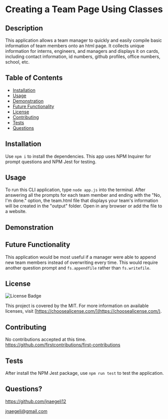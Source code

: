   # Creating a Team Page Using Classes 
  ## Description
  This application allows a team manager to quickly and easily compile basic information of team members onto an html page. It collects unique information for interns, engineers, and managers and displays it on cards, including contact information, id numbers, github profiles, office numbers, school, etc.
  ## Table of Contents
  * [Installation](#installation)
  * [Usage](#usage)
  * [Demonstration](#demonstration)
  * [Future Functionality](#future)
  * [License](#license)
  * [Contributing](#contributing)
  * [Tests](#tests)
  * [Questions](#questions)
  ## Installation
  Use `npm i` to install the dependencies. This app uses NPM Inquirer for prompt questions and NPM Jest for testing.
  ## Usage
  To run this CLI application, type `node app.js` into the terminal. After answering all the prompts for each team member and ending with the "No, I'm done." option, the team.html file that displays your team's information will be created in the "output" folder. Open in any browser or add the file to a website.
  ## Demonstration

  ## Future Functionality
  This application would be most useful if a manager were able to append new team members instead of overwriting every time. This would require another question prompt and `fs.appendfile` rather than `fs.writefile`.
  ## License
  ![License Badge](https://img.shields.io/badge/license-MIT-blue)

  This project is covered by the MIT. For more information on available licenses, visit [https://choosealicense.com/](https://choosealicense.com/).
  ## Contributing
  No contributions accepted at this time.
  https://github.com/firstcontributions/first-contributions
  ## Tests
  After install the NPM Jest package, use `npm run test` to test the application.
  ## Questions?
  https://github.com/jnaegeli12
  
  jnaegeli@gmail.com
